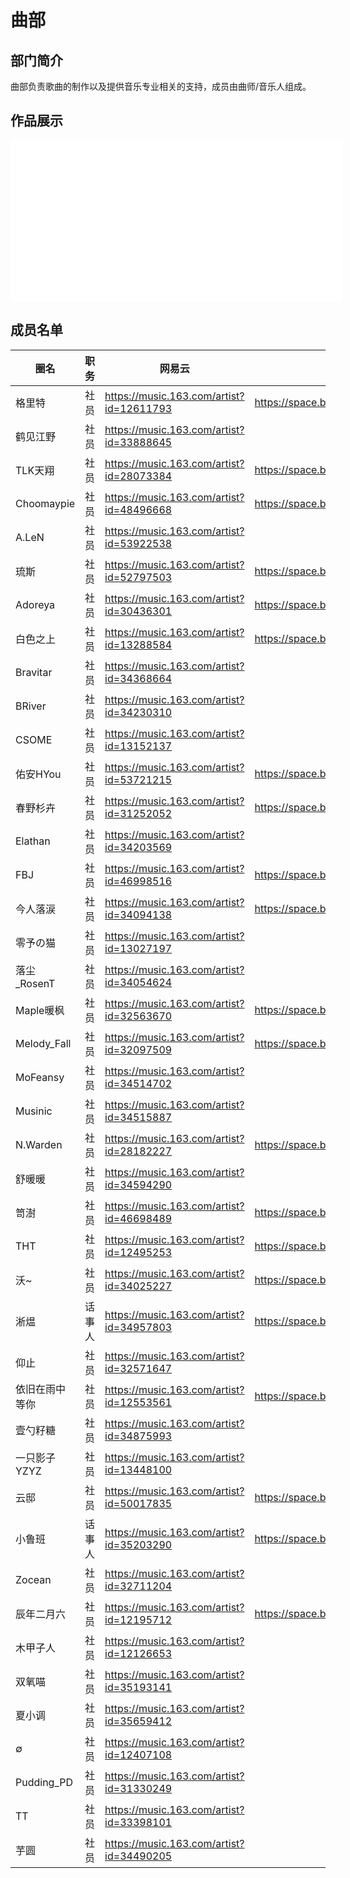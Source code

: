 # 曲部
## 部门简介
曲部负责歌曲的制作以及提供音乐专业相关的支持，成员由曲师/音乐人组成。  

## 作品展示

<iframe frameborder="no" border="0" marginwidth="0" marginheight="0" width=530 height=86 src="//music.163.com/outchain/player?type=2&id=1962638004&auto=0&height=66"></iframe>
<iframe frameborder="no" border="0" marginwidth="0" marginheight="0" width=530 height=86 src="//music.163.com/outchain/player?type=2&id=1869507838&auto=0&height=66"></iframe>
<iframe frameborder="no" border="0" marginwidth="0" marginheight="0" width=530 height=86 src="//music.163.com/outchain/player?type=2&id=1877940050&auto=0&height=66"></iframe>

## 成员名单
| 圈名 | 职务 | 网易云 | Bilibili | 备注 |
| ----- | ----- | ----- | ----- | ----- |
| 格里特 | 社员 | <https://music.163.com/artist?id=12611793> | <https://space.bilibili.com/8279093> ||
| 鹤见江野 | 社员 | <https://music.163.com/artist?id=33888645> |||
| TLK天翔 | 社员 | <https://music.163.com/artist?id=28073384> | <https://space.bilibili.com/193177757> ||
| Choomaypie | 社员 | <https://music.163.com/artist?id=48496668> | <https://space.bilibili.com/519399> ||
| A.LeN | 社员 | <https://music.163.com/artist?id=53922538> |||
| 琉斯 | 社员 | <https://music.163.com/artist?id=52797503> | <https://space.bilibili.com/2006531426> ||
| Adoreya | 社员 | <https://music.163.com/artist?id=30436301> | <https://space.bilibili.com/128213168> ||
| 白色之上 | 社员 | <https://music.163.com/artist?id=13288584> | <https://space.bilibili.com/88656915> ||
| Bravitar | 社员 | <https://music.163.com/artist?id=34368664> |||
| BRiver | 社员 | <https://music.163.com/artist?id=34230310> |||
| CSOME | 社员 | <https://music.163.com/artist?id=13152137> |||
| 佑安HYou | 社员 | <https://music.163.com/artist?id=53721215> | <https://space.bilibili.com/591950037> ||
| 春野杉卉 | 社员 | <https://music.163.com/artist?id=31252052> | <https://space.bilibili.com/316229179> ||
| Elathan | 社员 | <https://music.163.com/artist?id=34203569> |||
| FBJ | 社员 | <https://music.163.com/artist?id=46998516> | <https://space.bilibili.com/371592689> ||
| 今人落涙 | 社员 | <https://music.163.com/artist?id=34094138> | <https://space.bilibili.com/299389968> ||
| 零予の猫 | 社员 | <https://music.163.com/artist?id=13027197> |||
| 落尘_RosenT | 社员 | <https://music.163.com/artist?id=34054624> |||
| Maple暖枫 | 社员 | <https://music.163.com/artist?id=32563670> | <https://space.bilibili.com/110675920> ||
| Melody_Fall | 社员 | <https://music.163.com/artist?id=32097509> | <https://space.bilibili.com/434777715> ||
| MoFeansy | 社员 | <https://music.163.com/artist?id=34514702> |||
| Musinic | 社员 | <https://music.163.com/artist?id=34515887> |||
| N.Warden | 社员 | <https://music.163.com/artist?id=28182227> | <https://space.bilibili.com/268926469> ||
| 舒暖暖 | 社员 | <https://music.163.com/artist?id=34594290> |||
| 笥澍 | 社员 | <https://music.163.com/artist?id=46698489> | <https://space.bilibili.com/1563463286> ||
| THT | 社员 | <https://music.163.com/artist?id=12495253> | <https://space.bilibili.com/122539613> ||
| 沃~ | 社员 | <https://music.163.com/artist?id=34025227> | <https://space.bilibili.com/488507540> ||
| 淅煴 | 话事人 | <https://music.163.com/artist?id=34957803> | <https://space.bilibili.com/51890882> ||
| 仰止 | 社员 | <https://music.163.com/artist?id=32571647> |||
| 依旧在雨中等你 | 社员 | <https://music.163.com/artist?id=12553561> | <https://space.bilibili.com/191399247> ||
| 壹勺籽糖 | 社员 | <https://music.163.com/artist?id=34875993> |||
| 一只影子YZYZ | 社员 | <https://music.163.com/artist?id=13448100> |||
| 云邸 | 社员 | <https://music.163.com/artist?id=50017835> | <https://space.bilibili.com/1835782829> ||
| 小鲁班 | 话事人 | <https://music.163.com/artist?id=35203290> | <https://space.bilibili.com/411236199> ||
| Zocean | 社员 | <https://music.163.com/artist?id=32711204> |||
| 辰年二月六 | 社员 | <https://music.163.com/artist?id=12195712> | <https://space.bilibili.com/87973626> ||
| 木甲子人 | 社员 | <https://music.163.com/artist?id=12126653> |||
| 双氧喵 | 社员 | <https://music.163.com/artist?id=35193141> |||
| 夏小调 | 社员 | <https://music.163.com/artist?id=35659412> |||
| ∅ | 社员 | <https://music.163.com/artist?id=12407108> |||
| Pudding_PD | 社员 | <https://music.163.com/artist?id=31330249> |||
| TT | 社员 | <https://music.163.com/artist?id=33398101> |||
| 芋圆 | 社员 | <https://music.163.com/artist?id=34490205> |||